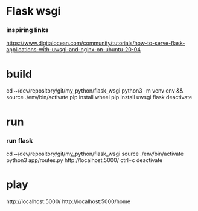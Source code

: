 # Flask wsgi

### inspiring links
https://www.digitalocean.com/community/tutorials/how-to-serve-flask-applications-with-uwsgi-and-nginx-on-ubuntu-20-04

# build
cd ~/dev/repository/git/my_python/flask_wsgi
python3 -m venv env && source ./env/bin/activate
pip install wheel
pip install uwsgi flask
deactivate

# run
### run flask
cd ~/dev/repository/git/my_python/flask_wsgi
source ./env/bin/activate
python3 app/routes.py 
http://localhost:5000/
ctrl+c
deactivate

# play
http://localhost:5000/
http://localhost:5000/home
